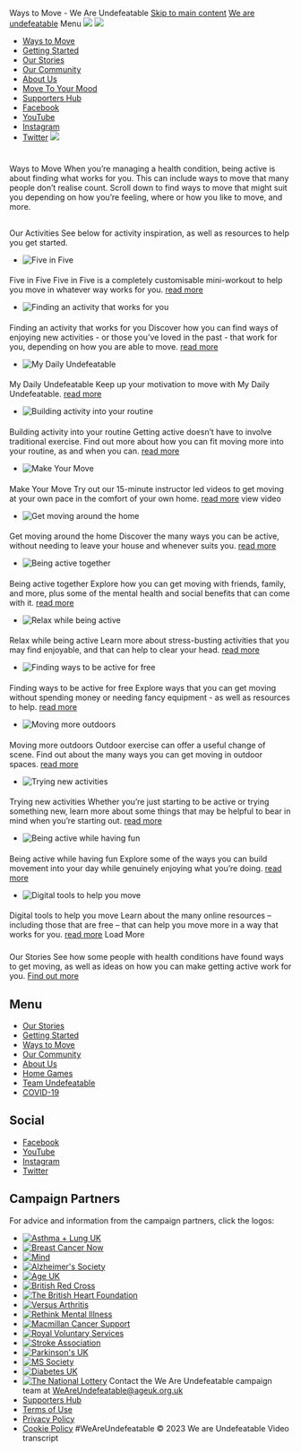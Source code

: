 
Ways to Move - We Are Undefeatable
[Skip to main content](https://weareundefeatable.co.uk/ways-to-move#content)
[We are undefeatable](/)
Menu
![](assets/img/icons/icon-hamburger.svg)
![](assets/img/icons/icon-close.svg)
* [Ways
to Move](https://weareundefeatable.co.uk/ways-to-move)
* [Getting
Started](https://weareundefeatable.co.uk/getting-started)
* [Our
Stories](https://weareundefeatable.co.uk/our-stories)
* [Our
Community](https://weareundefeatable.co.uk/our-community)
* [About
Us](https://weareundefeatable.co.uk/about-us)
* [Move To
Your Mood](https://weareundefeatable.co.uk/move-to-your-mood)
* [Supporters Hub](/login)
* [Facebook](https://facebook.com/weareundefeatable)
* [YouTube](https://youtube.com/channel/UClEmdVc80h7Gft4olLkwGhw)
* [Instagram](https://instagram.com/we.are.undefeatable)
* [Twitter](https://twitter.com/undefeatable)
![](https://weareundefeatable.co.uk/data/website-media/_desktopIntroImage/860x520-WAU_09_MARK_WEBB_HAIR_3454_RT_RGB_v3_Standard.jpg)
# 
 Ways to Move
When you’re managing a health condition, being active is about finding what works for you. This can include ways to move that many people don’t realise count.
Scroll down to find ways to move that might suit you depending on how you’re feeling, where or how you like to move, and more.
 
## 
 Our Activities
See below for activity inspiration, as well as resources to help you get started.
* ![Five in Five]()
#### 
 Five in Five
Five in Five is a completely customisable mini-workout to help you move in whatever way works for you.
[read more](https://weareundefeatable.co.uk/ways-to-move/five-in-five)
* ![Finding an activity that works for you]()
#### 
 Finding an activity that works for you
Discover how you can find ways of enjoying new activities - or those you’ve loved in the past - that work for you, depending on how you are able to move.
[read more](https://weareundefeatable.co.uk/ways-to-move/finding-an-activity-that-works-for-you)
* ![My Daily Undefeatable]()
#### 
 My Daily Undefeatable
Keep up your motivation to move with My Daily Undefeatable.
[read more](https://weareundefeatable.co.uk/ways-to-move/my-daily-undefeatable)
* ![Building activity into your routine]()
#### 
 Building activity into your routine
Getting active doesn’t have to involve traditional exercise. Find out more about how you can fit moving more into your routine, as and when you can.
[read more](https://weareundefeatable.co.uk/ways-to-move/building-activity-into-daily-life)
* ![Make Your Move]()
#### 
 Make Your Move
Try out our 15-minute instructor led videos to get moving at your own pace in the comfort of your own home. 
[read more](https://weareundefeatable.co.uk/ways-to-move/make-your-move)
view video
* ![Get moving around the home]()
#### 
 Get moving around the home
Discover the many ways you can be active, without needing to leave your house and whenever suits you.
[read more](https://weareundefeatable.co.uk/ways-to-move/get-moving-around-the-home)
* ![Being active together]()
#### 
 Being active together
Explore how you can get moving with friends, family, and more, plus some of the mental health and social benefits that can come with it.
[read more](https://weareundefeatable.co.uk/ways-to-move/being-active-together)
* ![Relax while being active]()
#### 
 Relax while being active
Learn more about stress-busting activities that you may find enjoyable, and that can help to clear your head. 
[read more](https://weareundefeatable.co.uk/ways-to-move/relax-while-being-active)
* ![Finding ways to be active for free]()
#### 
 Finding ways to be active for free
Explore ways that you can get moving without spending money or needing fancy equipment - as well as resources to help. 
[read more](https://weareundefeatable.co.uk/ways-to-move/finding-ways-to-be-active-for-free)
* ![Moving more outdoors]()
#### 
 Moving more outdoors
Outdoor exercise can offer a useful change of scene. Find out about the many ways you can get moving in outdoor spaces.
[read more](https://weareundefeatable.co.uk/ways-to-move/moving-more-outdoors)
* ![Trying new activities]()
#### 
 Trying new activities
Whether you’re just starting to be active or trying something new, learn more about some things that may be helpful to bear in mind when you’re starting out. 
[read more](https://weareundefeatable.co.uk/ways-to-move/trying-new-activities)
* ![Being active while having fun]()
#### 
 Being active while having fun
Explore some of the ways you can build movement into your day while genuinely enjoying what you’re doing.
[read more](https://weareundefeatable.co.uk/ways-to-move/being-active-while-having-fun)
* ![Digital tools to help you move]()
#### 
 Digital tools to help you move
Learn about the many online resources – including those that are free – that can help you move more in a way that works for you. 
[read more](https://weareundefeatable.co.uk/ways-to-move/digital-tools-to-help-you-move)
Load More
### 
 Our Stories
See how some people with health conditions have found ways to get moving, as well as ideas on how you can make getting active work for you.
[Find out more](https://weareundefeatable.co.uk/our-stories)
## Menu
* [Our Stories](https://weareundefeatable.co.uk/our-stories)
* [Getting Started](https://weareundefeatable.co.uk/getting-started)
* [Ways to Move](https://weareundefeatable.co.uk/ways-to-move)
* [Our Community](https://weareundefeatable.co.uk/our-community)
* [About Us](https://weareundefeatable.co.uk/about-us)
* [Home Games](https://weareundefeatable.co.uk/homegames)
* [Team Undefeatable](https://weareundefeatable.co.uk/team-undefeatable)
* [COVID-19](https://weareundefeatable.co.uk/covid-19)
## Social
* [Facebook](https://facebook.com/weareundefeatable)
* [YouTube](https://youtube.com/channel/UClEmdVc80h7Gft4olLkwGhw)
* [Instagram](https://instagram.com/we.are.undefeatable)
* [Twitter](https://twitter.com/undefeatable)
## Campaign Partners
For advice and information from the campaign partners, click the logos:
* [![Asthma + Lung UK](https://weareundefeatable.co.uk/data/website-media/supporter-logos/asthma_lung_uk.png)](https://www.blf.org.uk/undefeatable?utm_source=We%20Are%20Undefeatable&utm_medium=referral&utm_campaign=Undefeatables)
* [![Breast Cancer Now](https://weareundefeatable.co.uk/data/website-media/breast-cancer-now-copy.png)](https://breastcancernow.org/information-support/facing-breast-cancer/living-beyond-breast-cancer/we-are-undefeatable?utm_source=weareundefeatable&utm_medium=referral&utm_campaign=undefeatable)
* [![Mind](https://weareundefeatable.co.uk/data/website-media/supporter-logos/mind.png)](https://www.mind.org.uk/about-us/our-policy-work/sport-physical-activity-and-mental-health/we-are-undefeatable/?utm_source=weareundefeatable&utm_medium=referral&utm_campaign=undefeatable)
* [![Alzheimer's Society](https://weareundefeatable.co.uk/data/website-media/supporter-logos/alzheimers-society-copy.png)](https://www.alzheimers.org.uk/active?utm_source=wau&utm_medium=referral&utm_campaign=wau)
* [![Age UK](https://weareundefeatable.co.uk/data/website-media/supporter-logos/age-uk.png)](https://www.ageuk.org.uk/information-advice/health-wellbeing/exercise/?utm_source=wau&utm_medium=referral&utm_campaign=wau)
* [![British Red Cross](https://weareundefeatable.co.uk/data/website-media/supporter-logos/british-red-cross.png)](https://www.redcross.org.uk/get-help/borrow-a-wheelchair?utm_source=weareundefeatable&utm_medium=referral&utm_campaign=undefeatable)
* [![The British Heart Foundation](https://weareundefeatable.co.uk/data/website-media2/supporter-logos/BHF-logo.png)](https://www.bhf.org.uk/informationsupport/support/healthy-living/staying-active?utm_source=weareundefeatable&utm_medium=referral&utm_campaign=undefeatable)
* [![Versus Arthritis](https://weareundefeatable.co.uk/data/website-media/supporter-logos/versus-arthritis.png)](https://www.versusarthritis.org/undefeatable?utm_source=weareundefeatable&utm_medium=referral&utm_campaign=undefeatable)
* [![Rethink Mental Illness](https://weareundefeatable.co.uk/data/website-media/supporter-logos/rething-mental-illness.png)](https://www.rethink.org/undefeatable?utm_source=weareundefeatable&utm_medium=referral&utm_campaign=undefeatable)
* [![Macmillan Cancer Support](https://weareundefeatable.co.uk/data/website-media/supporter-logos/macmillan.png)](https://www.macmillan.org.uk/we-are-undefeatable?utm_source=wau_website&utm_medium=referral&utm_campaign=wau_2022&utm_content=informative_content_and_support)
* [![Royal Voluntary Services](https://weareundefeatable.co.uk/data/website-media/supporter-logos/royal-voluntary-service.png)](https://www.royalvoluntaryservice.org.uk/our-services/advice-support/keeping-active-with-health-conditions/?utm_source=weareundefeatable&utm_medium=referral&utm_campaign=undefeatable)
* [![Stroke Association](https://weareundefeatable.co.uk/data/website-media/supporter-logos/stroke-association.png)](https://www.stroke.org.uk/life-after-stroke/getting-moving-after-stroke?utm_source=weareundefeatable&utm_medium=referral&utm_campaign=undefeatable)
* [![Parkinson's UK](https://weareundefeatable.co.uk/data/website-media/supporter-logos/parkinsons-uk.png)](https://www.parkinsons.org.uk/information-and-support/exercise?utm_campaign=We%20Are%20Undefeatable&utm_source=sport%20england&utm_medium=referral&utm_term=&utm_content=)
* [![MS Society](https://weareundefeatable.co.uk/data/website-media/supporter-logos/ms-society.png)](https://www.mssociety.org.uk/care-and-support/everyday-living/staying-active?&utm_content=Sport_England_we_are_undefeatable&utm_campaign=2019M7204_1118)
* [![Diabetes UK](https://weareundefeatable.co.uk/data/website-media/supporter-logos/diabetes-uk.png)](https://www.diabetes.org.uk/guide-to-diabetes/managing-your-diabetes/exercise?utm_source=weareundefeatable&utm_medium=referral&utm_campaign=undefeatable-site-link)
* [![The National Lottery](https://weareundefeatable.co.uk/data/website-media/NationalLottery_220x220.png)](https://www.lotterygoodcauses.org.uk/?utm_source=weareundefeatable&utm_medium=referral&utm_campaign=undefeatable-site-link)
Contact the We Are Undefeatable campaign team at [WeAreUndefeatable@ageuk.org.uk](mailto:WeAreUndefeatable@ageuk.org.uk)
* [Supporters Hub](https://weareundefeatable.co.uk/supporters-hub)
* [Terms of Use](https://weareundefeatable.co.uk/terms-of-use)
* [Privacy Policy](https://weareundefeatable.co.uk/privacy-policy)
* [Cookie Policy](https://weareundefeatable.co.uk/cookie-policy)
#WeAreUndefeatable
© 2023 We are Undefeatable
Video transcript
